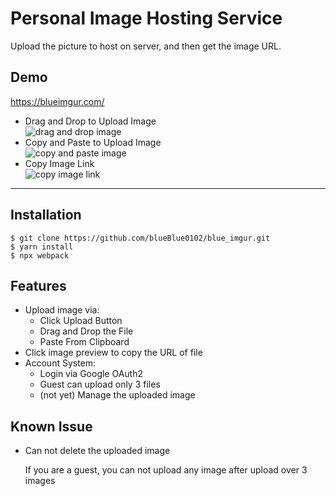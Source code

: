 # Personal Image Hosting Service

Upload the picture to host on server, and then get the image URL.

## Demo

<https://blueimgur.com/>

- Drag and Drop to Upload Image  
![drag and drop image](https://blueimgur.com/KqFheqgi82q.gif)
- Copy and Paste to Upload Image  
![copy and paste image](https://blueimgur.com/bdrheqgqvp1.gif)
- Copy Image Link  
![copy image link](https://blueimgur.com/XO4hfer3o6.gif)

---

## Installation

```
$ git clone https://github.com/blueBlue0102/blue_imgur.git
$ yarn install
$ npx webpack
```

## Features

- Upload image via:
  - Click Upload Button
  - Drag and Drop the File
  - Paste From Clipboard
- Click image preview to copy the URL of file
- Account System:
  - Login via Google OAuth2
  - Guest can upload only 3 files
  - (not yet) Manage the uploaded image

## Known Issue

- Can not delete the uploaded image

  If you are a guest, you can not upload any image after upload over 3 images

